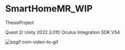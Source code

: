 # SmartHomeMR_WIP
ThesisProject

Quest 2/ Unity 2022.3.01f/ Oculus Integration SDK V54

![ezgif com-video-to-gif](https://github.com/NarrowSpace/SmartHomeMR_WIP/assets/105491905/3bd52db7-e2c2-44c7-87ba-818672931e15)
